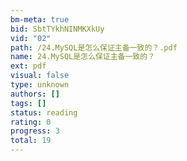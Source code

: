 ```yaml
---
bm-meta: true
bid: SbtTYkhNINMKXkUy
vid: "02"
path: /24.MySQL是怎么保证主备一致的？.pdf
name: 24.MySQL是怎么保证主备一致的？
ext: pdf
visual: false
type: unknown
authors: []
tags: []
status: reading
rating: 0
progress: 3
total: 19
---
```

